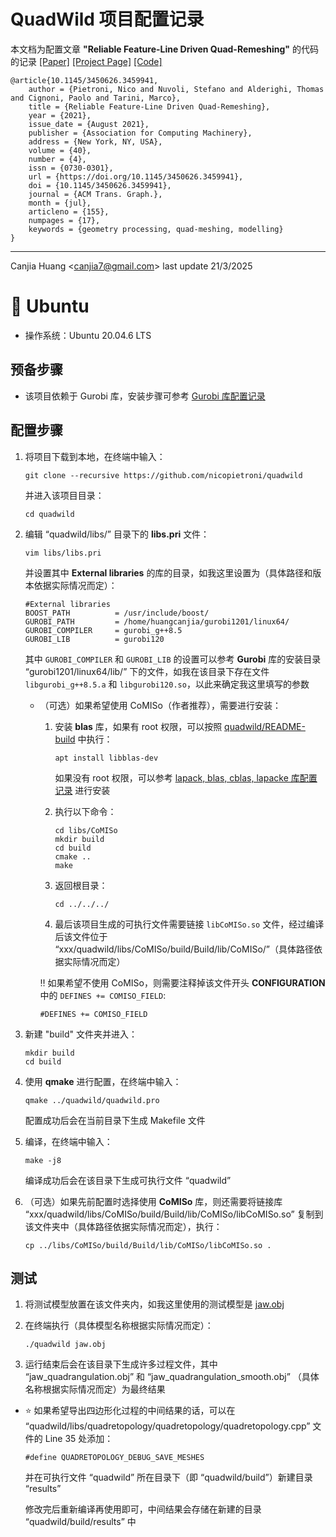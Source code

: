 # QuadWild 项目配置记录

本文档为配置文章 **"Reliable Feature-Line Driven Quad-Remeshing"** 的代码的记录 [[Paper]](https://dl.acm.org/doi/10.1145/3450626.3459941) [[Project Page]](https://www.quadmesh.cloud) [[Code]](https://github.com/nicopietroni/quadwild)

```
@article{10.1145/3450626.3459941,
    author = {Pietroni, Nico and Nuvoli, Stefano and Alderighi, Thomas and Cignoni, Paolo and Tarini, Marco},
    title = {Reliable Feature-Line Driven Quad-Remeshing},
    year = {2021},
    issue_date = {August 2021},
    publisher = {Association for Computing Machinery},
    address = {New York, NY, USA},
    volume = {40},
    number = {4},
    issn = {0730-0301},
    url = {https://doi.org/10.1145/3450626.3459941},
    doi = {10.1145/3450626.3459941},
    journal = {ACM Trans. Graph.},
    month = {jul},
    articleno = {155},
    numpages = {17},
    keywords = {geometry processing, quad-meshing, modelling}
}
```

---

Canjia Huang <<canjia7@gmail.com>> last update 21/3/2025

# :penguin: Ubuntu

- 操作系统：Ubuntu 20.04.6 LTS

## 预备步骤

- 该项目依赖于 Gurobi 库，安装步骤可参考 [Gurobi 库配置记录](../Gurobi/)

## 配置步骤

1. 将项目下载到本地，在终端中输入：

    ```
    git clone --recursive https://github.com/nicopietroni/quadwild
    ```

    并进入该项目目录：

    ```
    cd quadwild
    ```

2. 编辑 “quadwild/libs/” 目录下的 **libs.pri** 文件：

    ```
    vim libs/libs.pri
    ```

    并设置其中 **External libraries** 的库的目录，如我这里设置为（具体路径和版本依据实际情况而定）：

    ```
    #External libraries
    BOOST_PATH          = /usr/include/boost/
    GUROBI_PATH         = /home/huangcanjia/gurobi1201/linux64/
    GUROBI_COMPILER     = gurobi_g++8.5
    GUROBI_LIB          = gurobi120
    ```

    其中 `GUROBI_COMPILER` 和 `GUROBI_LIB` 的设置可以参考 **Gurobi** 库的安装目录 “gurobi1201/linux64/lib/” 下的文件，如我在该目录下存在文件 `libgurobi_g++8.5.a` 和 `libgurobi120.so`，以此来确定我这里填写的参数

    - （可选）如果希望使用 CoMISo（作者推荐），需要进行安装：

        1. 安装 **blas** 库，如果有 root 权限，可以按照 [quadwild/README-build](https://github.com/nicopietroni/quadwild?tab=readme-ov-file#build) 中执行：

            ```
            apt install libblas-dev
            ```

            如果没有 root 权限，可以参考 [lapack, blas, cblas, lapacke 库配置记录](../LAPACK/) 进行安装

        2. 执行以下命令：

            ```
            cd libs/CoMISo
            mkdir build
            cd build
            cmake ..
            make
            ```
        
        3. 返回根目录：

            ```
            cd ../../../
            ```
        
        4. 最后该项目生成的可执行文件需要链接 `libCoMISo.so` 文件，经过编译后该文件位于 “xxx/quadwild/libs/CoMISo/build/Build/lib/CoMISo/”（具体路径依据实际情况而定）

        :bangbang: 如果希望不使用 CoMISo，则需要注释掉该文件开头 **CONFIGURATION** 中的 `DEFINES += COMISO_FIELD`:

        ```
        #DEFINES += COMISO_FIELD
        ```

1. 新建 "build" 文件夹并进入：

    ```
    mkdir build
    cd build
    ```

2. 使用 **qmake** 进行配置，在终端中输入：

    ```
    qmake ../quadwild/quadwild.pro
    ```

    配置成功后会在当前目录下生成 Makefile 文件

3. 编译，在终端中输入：

    ```
    make -j8
    ```

    编译成功后会在该目录下生成可执行文件 “quadwild”

4. （可选）如果先前配置时选择使用 **CoMISo** 库，则还需要将链接库 “xxx/quadwild/libs/CoMISo/build/Build/lib/CoMISo/libCoMISo.so” 复制到该文件夹中（具体路径依据实际情况而定），执行：

    ```
    cp ../libs/CoMISo/build/Build/lib/CoMISo/libCoMISo.so .
    ```

## 测试

1. 将测试模型放置在该文件夹内，如我这里使用的测试模型是 [jaw.obj](../QuadWild-Bi-MDF-solver/jaw.obj)

2. 在终端执行（具体模型名称根据实际情况而定）：

    ```
    ./quadwild jaw.obj
    ```

3. 运行结束后会在该目录下生成许多过程文件，其中 “jaw_quadrangulation.obj” 和 “jaw_quadrangulation_smooth.obj” （具体名称根据实际情况而定）为最终结果

 - :star: 如果希望导出四边形化过程的中间结果的话，可以在 “quadwild/libs/quadretopology/quadretopology/quadretopology.cpp” 文件的 Line 35 处添加：

    ```
    #define QUADRETOPOLOGY_DEBUG_SAVE_MESHES
    ```

    并在可执行文件 “quadwild” 所在目录下（即 “quadwild/build”）新建目录 “results”

    修改完后重新编译再使用即可，中间结果会存储在新建的目录 “quadwild/build/results” 中